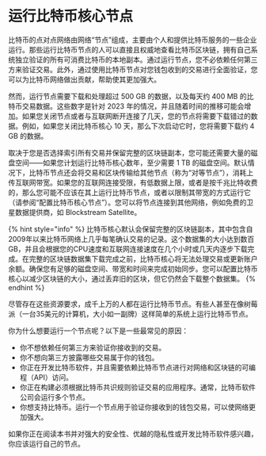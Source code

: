 # 运行比特币核心节点

比特币的点对点网络由网络“节点”组成，主要由个人和提供比特币服务的一些企业运行。那些运行比特币节点的人可以直接且权威地查看比特币区块链，拥有自己系统独立验证的所有可消费比特币的本地副本。通过运行节点，您不必依赖任何第三方来验证交易。此外，通过使用比特币节点对您钱包收到的交易进行全面验证，您可以为比特币网络做出贡献，帮助使其更加强大。

然而，运行节点需要下载和处理超过 500 GB 的数据，以及每天约 400 MB 的比特币交易数据。这些数字是针对 2023 年的情况，并且随着时间的推移可能会增加。如果您关闭节点或者与互联网断开连接了几天，您的节点将需要下载错过的数据。例如，如果您关闭比特币核心 10 天，那么下次启动它时，您将需要下载约 4 GB 的数据。

取决于您是否选择索引所有交易并保留完整的区块链副本，您可能还需要大量的磁盘空间——如果您计划运行比特币核心数年，至少需要 1 TB 的磁盘空间。默认情况下，比特币节点还会将交易和区块传输给其他节点（称为“对等节点”），消耗上传互联网带宽。如果您的互联网连接受限，有低数据上限，或者是按千兆比特收费的，那么您可能不应该在其上运行比特币节点，或者以限制其带宽的方式运行它（请参阅“配置比特币核心节点”）。您可以将节点连接到其他网络，例如免费的卫星数据提供商，如 Blockstream Satellite。

{% hint style="info" %}
比特币核心默认会保留完整的区块链副本，其中包含自2009年以来比特币网络上几乎每笔确认交易的记录。这个数据集的大小达到数百GB，并且会根据您的CPU速度和互联网连接速度在几个小时或几天内逐步下载完成。在完整的区块链数据集下载完成之前，比特币核心将无法处理交易或更新账户余额。确保您有足够的磁盘空间、带宽和时间来完成初始同步。您可以配置比特币核心以减少区块链的大小，通过丢弃旧的区块，但它仍然会下载整个数据集。
{% endhint %}

尽管存在这些资源要求，成千上万的人都在运行比特币节点。有些人甚至在像树莓派（一台35美元的计算机，大小如一副牌）这样简单的系统上运行比特币节点。

你为什么想要运行一个节点呢？以下是一些最常见的原因：

* 你不想依赖任何第三方来验证你接收到的交易。
* 你不想向第三方披露哪些交易属于你的钱包。
* 你正在开发比特币软件，并且需要依赖比特币节点进行对网络和区块链的可编程（API）访问。
* 你正在构建必须根据比特币共识规则验证交易的应用程序。通常，比特币软件公司会运行多个节点。
* 你想支持比特币。运行一个节点用于验证你接收到的钱包交易，可以使网络更加强大。

如果你正在阅读本书并对强大的安全性、优越的隐私性或开发比特币软件感兴趣，你应该运行自己的节点。
